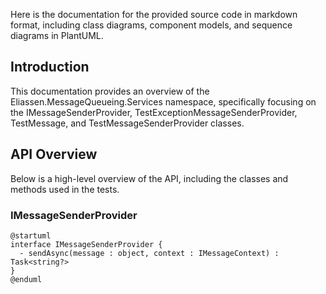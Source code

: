 Here is the documentation for the provided source code in markdown format, including class diagrams, component models, and sequence diagrams in PlantUML.

## Introduction

This documentation provides an overview of the Eliassen.MessageQueueing.Services namespace, specifically focusing on the IMessageSenderProvider, TestExceptionMessageSenderProvider, TestMessage, and TestMessageSenderProvider classes.

## API Overview

Below is a high-level overview of the API, including the classes and methods used in the tests.

### IMessageSenderProvider

```plantuml
@startuml
interface IMessageSenderProvider {
  - sendAsync(message : object, context : IMessageContext) : Task<string?>
}
@enduml
```